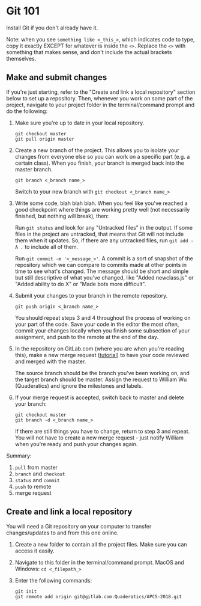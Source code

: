 # Git 101

Install Git if you don't already have it.

Note: when you see `something like <_this_>`, which indicates code to type, copy it exactly EXCEPT for whatever is inside the `<>`. Replace the `<>` with something that makes sense, and don't include the actual brackets themselves.

## Make and submit changes

If you're just starting, refer to the "Create and link a local repository" section below to set up a repository. Then, whenever you work on some part of the project, navigate to your project folder in the terminal/command prompt and do the following:

1. Make sure you're up to date in your local repository.
    
    ```
    git checkout master
    git pull origin master
    ```

2. Create a new branch of the project. This allows you to isolate your changes from everyone else so you can work on a specific part (e.g. a certain class). When you finish, your branch is merged back into the master branch.
    
    `git branch <_branch name_>`
    
    Switch to your new branch with `git checkout <_branch name_>`

3. Write some code, blah blah blah. When you feel like you've reached a good checkpoint where things are working pretty well (not necessarily finished, but nothing will break), then:
    
    Run `git status` and look for any "Untracked files" in the output. If some files in the project are untracked, that means that Git will not include them when it updates. So, if there are any untracked files, run `git add -A .` to include all of them.
    
    Run `git commit -m '<_message_>'`. A commit is a sort of snapshot of the repository which we can compare to commits made at other points in time to see what's changed. The message should be short and simple but still descriptive of what you've changed, like "Added newclass.js" or "Added ability to do X" or "Made bots more difficult".

4. Submit your changes to your branch in the remote repository.
    
    `git push origin <_branch name_>`
    
    You should repeat steps 3 and 4 throughout the process of working on your part of the code. Save your code in the editor the most often, commit your changes locally when you finish some subsection of your assignment, and push to the remote at the end of the day.

5. In the repository on GitLab.com (where you are when you're reading this), make a new merge request ([tutorial](https://docs.gitlab.com/ee/gitlab-basics/add-merge-request.html)) to have your code reviewed and merged with the master.
    
    The source branch should be the branch you've been working on, and the target branch should be master. Assign the request to William Wu (Quaderatics) and ignore the milestones and labels.

6. If your merge request is accepted, switch back to master and delete your branch:
    
    ```
    git checkout master
    git branch -d <_branch name_>
    ```
    
    If there are still things you have to change, return to step 3 and repeat. You will not have to create a new merge request - just notify William when you're ready and push your changes again.

Summary:

1. `pull` from master
2. `branch` and `checkout`
3. `status` and `commit`
4. `push` to remote
5. merge request

## Create and link a local repository

You will need a Git repository on your computer to transfer changes/updates to and from this one online.

1. Create a new folder to contain all the project files. Make sure you can access it easily.

2. Navigate to this folder in the terminal/command prompt.
    MacOS and Windows: `cd <_filepath_>`

3. Enter the following commands:
    ```
    git init
    git remote add origin git@gitlab.com:Quaderatics/APCS-2018.git
    ```
